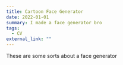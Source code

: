 ```yaml
---
title: Cartoon Face Generator
date: 2022-01-01
summary: I made a face generator bro
tags:
  - CV
external_link: ""
---
```

T﻿hese are some sorts about a face generator